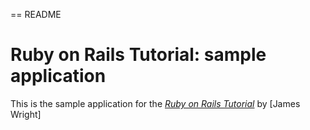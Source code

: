 == README

# Ruby on Rails Tutorial: sample application

This is the sample application for
the [*Ruby on Rails Tutorial*](http://railstutorial.org/)
by [James Wright]